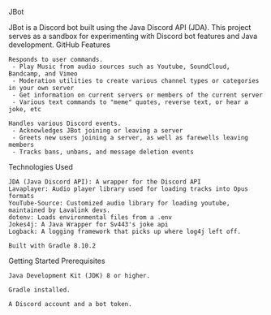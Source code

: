 JBot

JBot is a Discord bot built using the Java Discord API (JDA). This project serves as a sandbox for experimenting with Discord bot features and Java development.
GitHub
Features

    Responds to user commands.
     - Play Music from audio sources such as Youtube, SoundCloud, Bandcamp, and Vimeo
     - Moderation utilities to create various channel types or categories in your own server
     - Get information on current servers or members of the current server
     - Various text commands to "meme" quotes, reverse text, or hear a joke, etc
     
    Handles various Discord events.
     - Acknowledges JBot joining or leaving a server
     - Greets new users joining a server, as well as farewells leaving members
     - Tracks bans, unbans, and message deletion events
    

Technologies Used

    JDA (Java Discord API): A wrapper for the Discord API
    Lavaplayer: Audio player library used for loading tracks into Opus formats
    YouTube-Source: Customized audio library for loading youtube, maintained by Lavalink devs.
    dotenv: Loads environmental files from a .env
    Jokes4j: A Java Wrapper for Sv443's joke api
    Logback: A logging framework that picks up where log4j left off.

    Built with Gradle 8.10.2

Getting Started
Prerequisites

    Java Development Kit (JDK) 8 or higher.

    Gradle installed.

    A Discord account and a bot token.
